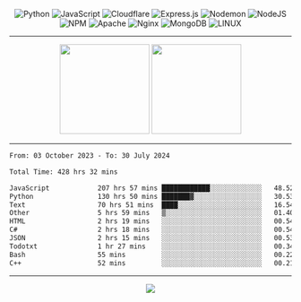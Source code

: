 <div align="center">
  
![Python](https://img.shields.io/badge/python-3670A0?style=for-the-badge&logo=python&logoColor=ffdd54) ![JavaScript](https://img.shields.io/badge/javascript-%23323330.svg?style=for-the-badge&logo=javascript&logoColor=%23F7DF1E) ![Cloudflare](https://img.shields.io/badge/Cloudflare-F38020?style=for-the-badge&logo=Cloudflare&logoColor=white) ![Express.js](https://img.shields.io/badge/express.js-%23404d59.svg?style=for-the-badge&logo=express&logoColor=%2361DAFB) ![Nodemon](https://img.shields.io/badge/NODEMON-%23323330.svg?style=for-the-badge&logo=nodemon&logoColor=%BBDEAD) ![NodeJS](https://img.shields.io/badge/node.js-6DA55F?style=for-the-badge&logo=node.js&logoColor=white) ![NPM](https://img.shields.io/badge/NPM-%23CB3837.svg?style=for-the-badge&logo=npm&logoColor=white) ![Apache](https://img.shields.io/badge/apache-%23D42029.svg?style=for-the-badge&logo=apache&logoColor=white) ![Nginx](https://img.shields.io/badge/nginx-%23009639.svg?style=for-the-badge&logo=nginx&logoColor=white) ![MongoDB](https://img.shields.io/badge/MongoDB-%234ea94b.svg?style=for-the-badge&logo=mongodb&logoColor=white) ![LINUX](https://img.shields.io/badge/Linux-FCC624?style=for-the-badge&logo=linux&logoColor=black)

---


<img src="https://github-readme-streak-stats.herokuapp.com/?user=anotherrandomonline&theme=react" height="160"/>
  
<img src="https://github-readme-stats.vercel.app/api?username=anotherrandomonline&show_icons=true&include_all_commits=true&theme=react" height="160"/>
</div>

---

<!--START_SECTION:waka-->

```txt
From: 03 October 2023 - To: 30 July 2024

Total Time: 428 hrs 32 mins

JavaScript            207 hrs 57 mins ████████████░░░░░░░░░░░░░   48.52 %
Python                130 hrs 50 mins ███████▓░░░░░░░░░░░░░░░░░   30.53 %
Text                  70 hrs 51 mins  ████░░░░░░░░░░░░░░░░░░░░░   16.54 %
Other                 5 hrs 59 mins   ▒░░░░░░░░░░░░░░░░░░░░░░░░   01.40 %
HTML                  2 hrs 19 mins   ░░░░░░░░░░░░░░░░░░░░░░░░░   00.54 %
C#                    2 hrs 18 mins   ░░░░░░░░░░░░░░░░░░░░░░░░░   00.54 %
JSON                  2 hrs 15 mins   ░░░░░░░░░░░░░░░░░░░░░░░░░   00.53 %
Todotxt               1 hr 27 mins    ░░░░░░░░░░░░░░░░░░░░░░░░░   00.34 %
Bash                  55 mins         ░░░░░░░░░░░░░░░░░░░░░░░░░   00.22 %
C++                   52 mins         ░░░░░░░░░░░░░░░░░░░░░░░░░   00.21 %
```

<!--END_SECTION:waka-->

---

<div align="center">
  
![](https://github-profile-trophy.vercel.app/?username=anotherrandomonline&theme=darkhub&no-frame=true&no-bg=true&margin-w=4)

</div>
